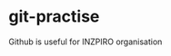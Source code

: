 # git-practise
<html>
  <head>
    <title>PRACTISE SESSION
    </title>
  </head>
  <body>
    Github is useful for INZPIRO organisation
  </body>
  </html>
